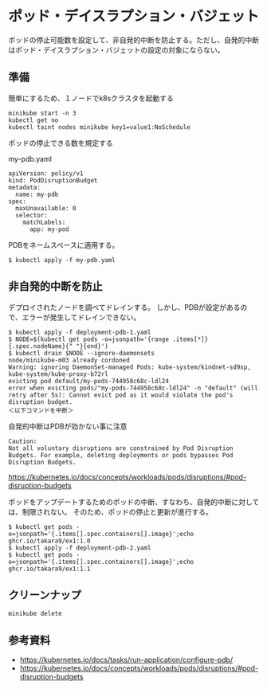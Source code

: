 # ポッド・デイスラプション・バジェット
ポッドの停止可能数を設定して、非自発的中断を防止する。ただし、自発的中断はポッド・デイスラプション・バジェットの設定の対象にならない。


## 準備
簡単にするため、１ノードでk8sクラスタを起動する

```console
minikube start -n 3
kubectl get no
kubectl taint nodes minikube key1=value1:NoSchedule
```

ポッドの停止できる数を規定する

my-pdb.yaml 
```
apiVersion: policy/v1
kind: PodDisruptionBudget
metadata:
  name: my-pdb
spec:
  maxUnavailable: 0
  selector:
    matchLabels:
      app: my-pod
```

PDBをネームスペースに適用する。
```
$ kubectl apply -f my-pdb.yaml 
```


## 非自発的中断を防止
デプロイされたノードを調べてドレインする。
しかし、PDBが設定があるので、エラーが発生してドレインできない。

```
$ kubectl apply -f deployment-pdb-1.yaml
$ NODE=$(kubectl get pods -o=jsonpath='{range .items[*]}{.spec.nodeName}{" "}{end}')
$ kubectl drain $NODE --ignore-daemonsets 
node/minikube-m03 already cordoned
Warning: ignoring DaemonSet-managed Pods: kube-system/kindnet-sd9xp, kube-system/kube-proxy-b72rl
evicting pod default/my-pods-744958c68c-ldl24
error when evicting pods/"my-pods-744958c68c-ldl24" -n "default" (will retry after 5s): Cannot evict pod as it would violate the pod's disruption budget.
＜以下コマンドを中断＞
```

自発的中断はPDBが効かない事に注意

    Caution:
    Not all voluntary disruptions are constrained by Pod Disruption Budgets. For example, deleting deployments or pods bypasses Pod Disruption Budgets.

https://kubernetes.io/docs/concepts/workloads/pods/disruptions/#pod-disruption-budgets



ポッドをアップデートするためのポッドの中断、すなわち、自発的中断に対しては、制限されない。
そのため、ポッドの停止と更新が進行する。
```
$ kubectl get pods -o=jsonpath='{.items[].spec.containers[].image}';echo
ghcr.io/takara9/ex1:1.0
$ kubectl apply -f deployment-pdb-2.yaml
$ kubectl get pods -o=jsonpath='{.items[].spec.containers[].image}';echo
ghcr.io/takara9/ex1:1.1
```

## クリーンナップ
```
minikube delete
```


## 参考資料
- https://kubernetes.io/docs/tasks/run-application/configure-pdb/
- https://kubernetes.io/docs/concepts/workloads/pods/disruptions/#pod-disruption-budgets
 

